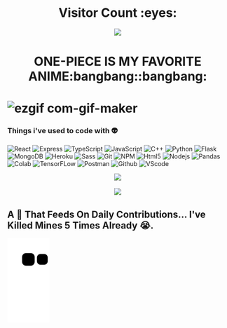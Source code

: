 <h1 align="center">Visitor Count :eyes:</h1>
<p align="center"><img src="https://profile-counter.glitch.me/{Teqwon-Norman}/count.svg"/></p>


<h1 align="center" color="red">
        ONE-PIECE IS MY FAVORITE ANIME:bangbang::bangbang:
</h1>

# ![ezgif com-gif-maker](https://user-images.githubusercontent.com/73213667/195758709-61ca650d-9f05-4058-8b23-a21799f2e498.gif)

### Things i've used to code with :alien:
<p>
        <img alt="React" src="https://img.shields.io/badge/-React-000000?style=flat-square&logo=react&logoColor=00c8ff" />
        <img alt="Express" src="https://img.shields.io/badge/-Express-787878?style=flat-sqaure&logo=express&logoColor=white">
        <img alt="TypeScript" src="https://img.shields.io/badge/-TypeScript-007ACC?style=flat-square&logo=typescript&logoColor=white" />
        <img alt="JavaScript" src="https://img.shields.io/badge/-JavaScript-eed718?style=flat-square&logo=javascript&logoColor=white" />
        <img alt="C++" src="https://img.shields.io/badge/-C++-e702f7?style=flat-square&logo=c%2B%2B&&logoColor=white" />
        <img alt="Python" src="https://img.shields.io/badge/-Python-ebdc34?style=flat-square&logo=python&logoColor=blue" />
        <img alt="Flask" src="https://img.shields.io/badge/-Flask-4a4a4d?style=flat-square&logo=flask&logoColor=white" />
        <img alt="MongoDB" src="https://img.shields.io/badge/-MongoDB-13aa52?style=flat-square&logo=mongodb&logoColor=white" />
        <img alt="Heroku" src="https://img.shields.io/badge/-Heroku-430098?style=flat-square&logo=heroku&logoColor=white" />
        <img alt="Sass" src="https://img.shields.io/badge/-Sass-CC6699?style=flat-square&logo=sass&logoColor=white" />
        <img alt="Git" src="https://img.shields.io/badge/-Git-F05032?style=flat-square&logo=git&logoColor=white" />
        <img alt="NPM" src="https://img.shields.io/badge/-NPM-CB3837?style=flat-square&logo=npm&logoColor=white" />
        <img alt="Html5" src="https://img.shields.io/badge/-HTML5-E34F26?style=flat-square&logo=html5&logoColor=white" />
        <img alt="Nodejs" src="https://img.shields.io/badge/-Nodejs-43853d?style=flat-square&logo=Node.js&logoColor=white" />
        <img alt="Pandas" src="https://img.shields.io/badge/-Pandas-3c026b?style=flat-square&logo=pandas&logoColor=white" />
        <img alt="Colab" src="https://img.shields.io/badge/-Colab-f79502?style=flat-square&logo=googlecolab&logoColor=white" />
        <img alt="TensorFLow" src="https://img.shields.io/badge/-TensorFlow-f71602?style=flat-square&logo=tensorflow&logoColor=white" />
        <img alt="Postman" src="https://img.shields.io/badge/-Postman-c2bcbf?style=flat-square&logo=postman&logoColor=white" />
        <img alt="Github" src="http://img.shields.io/badge/-Github-000000?style=flat&logo=github&logoColor=white">
        <img alt="VScode" src="http://img.shields.io/badge/-VS%20Code-007ACC?style=flat&logo=visual%20studio%20code&logoColor=white">
</p>

<p align="center"><img src="https://github-readme-stats.vercel.app/api?username=Teqwon-Norman&show_icons=true&theme=gruvbox_light"/></p>
<p align="center"><img src="https://github-readme-stats.vercel.app/api/top-langs/?username=Teqwon-Norman&langs_count=9&theme=gruvbox_light&layout=compact"/></p>

        
## A 🐍 That Feeds On Daily Contributions... I've Killed Mines 5 Times Already 😭.
![snake gif](https://raw.githubusercontent.com/avinash-218/avinash-218/output/github-contribution-grid-snake.svg)



            

